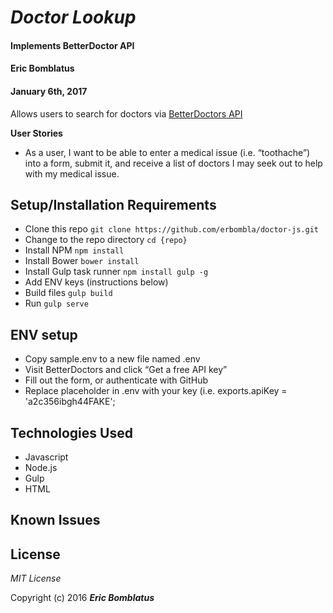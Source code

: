 # _Doctor Lookup_

#### Implements BetterDoctor API

#### Eric Bomblatus
#### January 6th, 2017

Allows users to search for doctors via [BetterDoctors API](https://developer.betterdoctor.com/)

**User Stories**

* As a user, I want to be able to  enter a medical issue (i.e. “toothache”) into a form, submit it, and receive a list of doctors I may seek out to help with my medical issue.

## Setup/Installation Requirements

* Clone this repo `git clone https://github.com/erbombla/doctor-js.git`
* Change to the repo directory `cd {repo}`
* Install NPM `npm install`
* Install Bower `bower install`
* Install Gulp task runner `npm install gulp -g`
* Add ENV keys (instructions below)
* Build files `gulp build`
* Run `gulp serve`

## ENV setup

* Copy sample.env to a new file named .env
* Visit BetterDoctors and click “Get a free API key”
* Fill out the form, or authenticate with GitHub
* Replace placeholder in .env with your key (i.e. exports.apiKey = 'a2c356ibgh44FAKE';

## Technologies Used

* Javascript
* Node.js
* Gulp
* HTML

## Known Issues

## License

*MIT License*

Copyright (c) 2016 **_Eric Bomblatus_**
